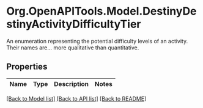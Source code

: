 # Org.OpenAPITools.Model.DestinyDestinyActivityDifficultyTier
An enumeration representing the potential difficulty levels of an activity. Their names are... more qualitative than quantitative.

## Properties

Name | Type | Description | Notes
------------ | ------------- | ------------- | -------------

[[Back to Model list]](../README.md#documentation-for-models) [[Back to API list]](../README.md#documentation-for-api-endpoints) [[Back to README]](../README.md)

